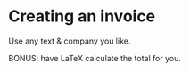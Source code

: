 # Creating an invoice

Use any text & company you like.

BONUS: have LaTeX calculate the total for you.
